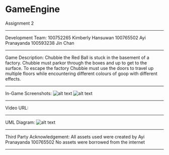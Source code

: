 # GameEngine
Assignment 2

___

Development Team: 
100752265 Kimberly Hansuwan 
100765502 Ayi Pranayanda 
100593238 Jin Chan
___

Game Description: 
Chubbie the Red Ball is stuck in the basement of a factory. 
Chubbie must parkor through the boxes and up to get to the surface. 
To escape the factory Chubbie must use the doors to travel up multiple floors while encountering different colours of goop with different effects. 

___

In-Game Screenshots: 
![alt text](https://cdn.discordapp.com/attachments/885333229853356093/902391898629603358/unknown.png)
![alt text](https://cdn.discordapp.com/attachments/885333229853356093/902392010332332032/unknown.png)
___

Video URL:

___

UML Diagram: 
![alt text](https://cdn.discordapp.com/attachments/679509961730162697/902385865278492722/unknown.png)
___

Third Party Acknowledgement:
All assets used were created by Ayi Pranayanda 100765502
No assets were borrowed from the internet
___